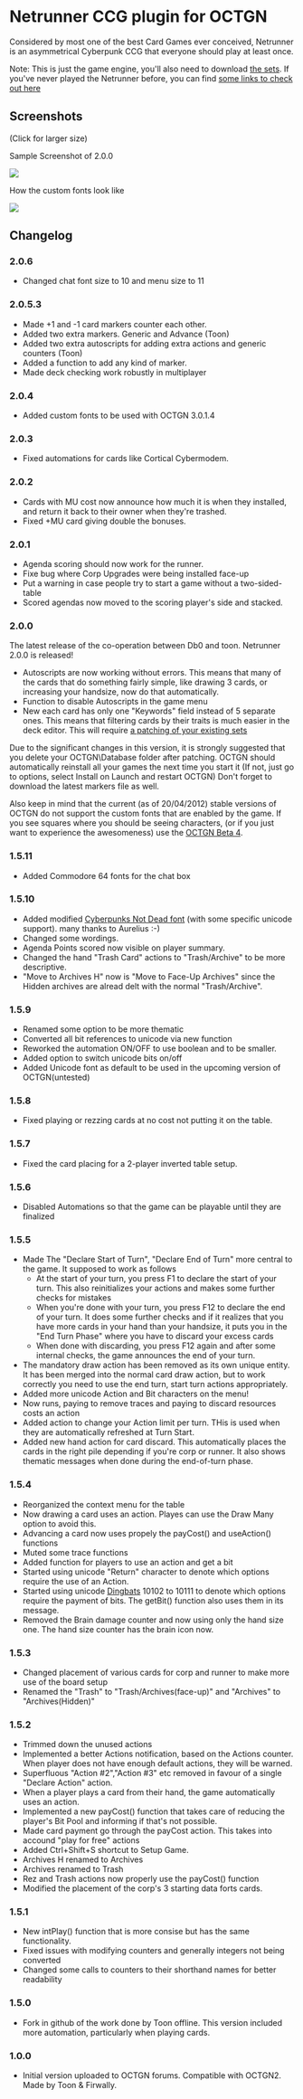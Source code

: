 Netrunner CCG plugin for OCTGN
=========================

Considered by most one of the best Card Games ever conceived, Netrunner is an asymmetrical Cyberpunk CCG that everyone should play at least once.

Note: This is just the game engine, you'll also need to download [the sets](http://octgn.gamersjudgement.com/viewtopic.php?f=40&t=212). If you've never played the Netrunner before, you can find [some links to check out here](http://octgn.gamersjudgement.com/viewtopic.php?f=40&t=208&sid=253a1e9b14f4c47f0796b3301fa117c6)

Screenshots
---------
(Click for larger size)

Sample Screenshot of 2.0.0

[![](http://i.imgur.com/FBWUwl.jpg)](http://i.imgur.com/FBWUw.jpg)

How the custom fonts look like

[![](http://i.imgur.com/1Zcjy.png)](http://i.imgur.com/1Zcjy.png)

Changelog
---------

### 2.0.6

* Changed chat font size to 10 and menu size to 11

### 2.0.5.3

* Made +1 and -1 card markers counter each other.
* Added two extra markers. Generic and Advance (Toon)
* Added two extra autoscripts for adding extra actions and generic counters (Toon)
* Added a function to add any kind of marker.
* Made deck checking work robustly in multiplayer

### 2.0.4

* Added custom fonts to be used with OCTGN 3.0.1.4

### 2.0.3

* Fixed automations for cards like Cortical Cybermodem.


### 2.0.2

* Cards with MU cost now announce how much it is when they installed, and return it back to their owner when they're trashed.
* Fixed +MU card giving double the bonuses.

### 2.0.1

* Agenda scoring should now work for the runner.
* Fixe bug where Corp Upgrades were being installed face-up
* Put a warning in case people try to start a game without a two-sided-table
* Scored agendas now moved to the scoring player's side and stacked.

### 2.0.0

The latest release of the co-operation between Db0 and toon. Netrunner 2.0.0 is released!

* Autoscripts are now working without errors. This means that many of the cards that do something fairly simple, like drawing 3 cards, or increasing your handsize, now do that automatically.
* Function to disable Autoscripts in the game menu
* New each card has only one "Keywords" field instead of 5 separate ones. This means that filtering cards by their traits is much easier in the deck editor. This will require [a patching of your existing sets](https://github.com/downloads/db0/Netrunner-OCTGN/Patch_2.0.0.o8p)

Due to the significant changes in this version, it is strongly suggested that you delete your OCTGN\Database folder after patching. OCTGN should automatically reinstall all your games the next time you start it (If not, just go to options, select Install on Launch and restart OCTGN)
Don't forget to download the latest markers file as well.

Also keep in mind that the current (as of 20/04/2012) stable versions of OCTGN do not support the custom fonts that are enabled by the game. If you see squares where you should be seeing characters, (or if you just want to experience the awesomeness) use the [OCTGN Beta 4](https://github.com/downloads/Gravecorp/OCTGN/beta4.zip).

### 1.5.11

* Added Commodore 64 fonts for the chat box

### 1.5.10

* Added modified [Cyberpunks Not Dead font](http://www.dafont.com/cyberpunk-is-not-dead.font) (with some specific unicode support). many thanks to Aurelius :-)
* Changed some wordings.
* Agenda Points scored now visible on player summary.
* Changed the hand "Trash Card" actions to "Trash/Archive" to be more descriptive. 
* "Move to Archives H" now is "Move to Face-Up Archives" since the Hidden archives are alread delt with the normal "Trash/Archive".

### 1.5.9

* Renamed some option to be more thematic
* Converted all bit references to unicode via new function
* Reworked the automation ON/OFF to use boolean and to be smaller.
* Added option to switch unicode bits on/off
* Added Unicode font as default to be used in the upcoming version of OCTGN(untested)

### 1.5.8

* Fixed playing or rezzing cards at no cost not putting it on the table.

### 1.5.7

* Fixed the card placing for a 2-player inverted table setup.

### 1.5.6

* Disabled Automations so that the game can be playable until they are finalized

### 1.5.5

* Made The "Declare Start of Turn", "Declare End of Turn" more central to the game. It supposed to work as follows
  * At the start of your turn, you press F1 to declare the start of your turn. This also reinitializes your actions and makes some further checks for mistakes
  * When you're done with your turn, you press F12 to declare the end of your turn. It does some further checks and if it realizes that you have more cards in your hand than your handsize, it puts you in the "End Turn Phase" where you have to discard your excess cards
  * When done with discarding, you press F12 again and after some internal checks, the game announces the end of your turn.
* The mandatory draw action has been removed as its own unique entity. It has been merged into the normal card draw action, but to work correctly you need to use the end turn, start turn actions appropriately.
* Added more unicode Action and Bit characters on the menu!
* Now runs, paying to remove traces and paying to discard resources costs an action
* Added action to change your Action limit per turn. THis is used when they are automatically refreshed at Turn Start.
* Added new hand action for card discard. This automatically places the cards in the right pile depending if you're corp or runner. It also shows thematic messages when done during the end-of-turn phase.

### 1.5.4

* Reorganized the context menu for the table
* Now drawing a card uses an action. Playes can use the Draw Many option to avoid this.
* Advancing a card now uses propely the payCost() and useAction() functions
* Muted some trace functions
* Added function for players to use an action and get a bit
* Started using unicode "Return" character to denote which options require the use of an Action.
* Started using unicode [Dingbats](http://www.alanwood.net/unicode/dingbats.html) 10102 to 10111 to denote which options require the payment of bits. The getBit() function also uses them in its message.
* Removed the Brain damage counter and now using only the hand size one. The hand size counter has the brain icon now.

### 1.5.3

* Changed placement of various cards for corp and runner to make more use of the board setup
* Renamed the "Trash" to "Trash/Archives(face-up)" and "Archives" to "Archives(Hidden)"

### 1.5.2

* Trimmed down the unused actions
* Implemented a better Actions notification, based on the Actions counter. When player does not have enough default actions, they will be warned. 
* Superfluous "Action #2","Action #3" etc removed in favour of a single "Declare Action" action.
* When a player plays a card from their hand, the game automatically uses an action.
* Implemented a new payCost() function that takes care of reducing the player's Bit Pool and informing if that's not possible.
* Made card payment go through the payCost action. This takes into accound "play for free" actions
* Added Ctrl+Shift+S shortcut to Setup Game.
* Archives H renamed to Archives
* Archives renamed to Trash
* Rez and Trash actions now properly use the payCost() function
* Modified the placement of the corp's 3 starting data forts cards.


### 1.5.1

* New intPlay() function that is more consise but has the same functionality.
* Fixed issues with modifying counters and generally integers not being converted
* Changed some calls to counters to their shorthand names for better readability

### 1.5.0

* Fork in github of the work done by Toon offline. This version included more automation, particularly when playing cards.

### 1.0.0

* Initial version uploaded to OCTGN forums. Compatible with OCTGN2. Made by Toon & Firwally.
